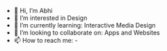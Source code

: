 - 👋  Hi, I’m Abhi
- 👀  I’m interested in Design
- 🌱  I’m currently learning: Interactive Media Design
- 💞️ I’m looking to collaborate on: Apps and Websites
- 📫  How to reach me: -

<!---
abhivirwig/abhivirwig is a ✨ special ✨ repository because its `README.md` (this file) appears on your GitHub profile.
You can click the Preview link to take a look at your changes.
--->
